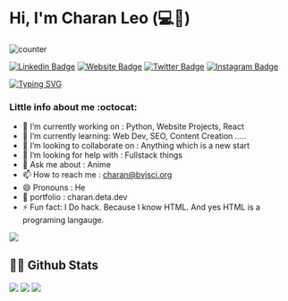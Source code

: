# Hi, I'm Charan Leo (:computer::beer:)

![counter](https://enn1pyav5hvt0a.m.pipedream.net)



[![Linkedin Badge](https://img.shields.io/badge/-LinkedIn-0e76a8?style=flat-square&logo=Linkedin&logoColor=white)](https://linkedin.com/in/cleo25)
[![Website Badge](https://img.shields.io/badge/Website-3b5998?style=flat-square&logo=google-chrome&logoColor=white)](https://charanleo25.github.io/)
[![Twitter Badge](https://img.shields.io/badge/-Twitter-00acee?style=flat-square&logo=Twitter&logoColor=white)](https://twitter.com/charanleo25)
[![Instagram Badge](https://img.shields.io/badge/-Instagram-e4405f?style=flat-square&logo=Instagram&logoColor=white)](https://instagram.com/c.leo25/)
<!-- [![Medium Badge](https://img.shields.io/badge/Medium-12100E?style=flat-square&logo=Medium&logoColor=white)](https://medium.com/@me)  -->

[![Typing SVG](https://readme-typing-svg.herokuapp.com?font=comfortaa&color=%23F77B93&size=25&height=40&lines=Nice+to+e-meet+you!;I'm+a+Software+Engineer;Tech+and+Travel+Anime;and+a+homemade+chef%3F)](https://git.io/typing-svg)

### Little info about me :octocat:

- 🔭 I’m currently working on : Python, Website Projects, React
- 🌱 I’m currently learning: Web Dev, SEO, Content Creation .....
- 👯 I’m looking to collaborate on : Anything which is a new start
- 🤔 I’m looking for help with : Fullstack things
- 💬 Ask me about : Anime
- 📫 How to reach me : charan@bvjsci.org
- 😄 Pronouns : He
- 💬 portfolio : charan.deta.dev
- ⚡ Fun fact: I Do hack. Because I know HTML. And yes HTML is a programing langauge.

<!-- <a href="https://app.daily.dev/cleo25"><img src="https://api.daily.dev/devcards/c7087bcbdf7844d28d3e74e2da673295.png?r=zda" width="200" align="right" alt="Charan Leo's Dev Card"/></a> -->

<p align="left">
  <img src="https://quotes-github-readme.vercel.app/api?type=horizontal&theme=light)](https://github.com/piyushsuthar/github-readme-quotes" />
</p>
 


## 👨‍💻 Github Stats

<img align="center" src="https://github-readme-stats.vercel.app/api?username=charanleo25&show_icons=true&theme=dracula" />

<img align="center" src="https://github-readme-stats.vercel.app/api/top-langs/?username=charanleo25&layout=compact" />


<img align="center" src="https://camo.githubusercontent.com/c1ae10a8787aa4a8e7d434ff7ecb5d47695e1c7c7fee85253fb6b54f260eef95/68747470733a2f2f63617073756c652d72656e6465722e76657263656c2e6170702f6170693f747970653d776176696e6726636f6c6f723d6772616469656e74266865696768743d3131302673656374696f6e3d666f6f74657226616e696d6174696f6e3d7477696e6b6c696e67" />
